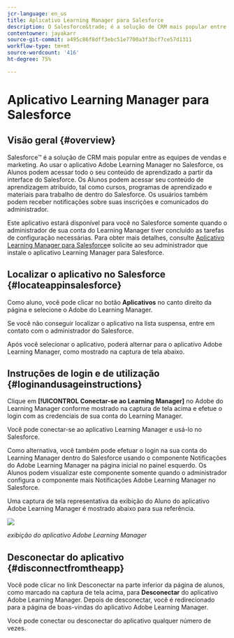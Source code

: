 ```yaml
---
jcr-language: en_us
title: Aplicativo Learning Manager para Salesforce
description: O Salesforce&trade; é a solução de CRM mais popular entre as equipes de vendas e marketing. Ao usar o aplicativo Adobe Learning Manager no Salesforce, os Alunos podem acessar todo o seu conteúdo de aprendizado a partir da interface do Salesforce. Os Alunos podem acessar seu conteúdo de aprendizagem atribuído, tal como cursos, programas de aprendizado e materiais para trabalho de dentro do Salesforce. Os usuários também podem receber notificações sobre suas inscrições e comunicados do administrador.
contentowner: jayakarr
source-git-commit: a495c86f8dff3ebc51e7700a3f3bcf7ce57d1311
workflow-type: tm+mt
source-wordcount: '416'
ht-degree: 75%

---
```




# Aplicativo Learning Manager para Salesforce

## Visão geral {#overview}

Salesforce™ é a solução de CRM mais popular entre as equipes de vendas e marketing. Ao usar o aplicativo Adobe Learning Manager no Salesforce, os Alunos podem acessar todo o seu conteúdo de aprendizado a partir da interface do Salesforce. Os Alunos podem acessar seu conteúdo de aprendizagem atribuído, tal como cursos, programas de aprendizado e materiais para trabalho de dentro do Salesforce. Os usuários também podem receber notificações sobre suas inscrições e comunicados do administrador.

Este aplicativo estará disponível para você no Salesforce somente quando o administrador de sua conta do Learning Manager tiver concluído as tarefas de configuração necessárias. Para obter mais detalhes, consulte [Aplicativo Learning Manager para Salesforce](../../integration-admin/feature-summary/sfdc-app.md)e solicite ao seu administrador que instale o aplicativo Learning Manager para Salesforce.

## Localizar o aplicativo no Salesforce {#locateappinsalesforce}

Como aluno, você pode clicar no botão **Aplicativos** no canto direito da página e selecione o Adobe do Learning Manager.

Se você não conseguir localizar o aplicativo na lista suspensa, entre em contato com o administrador do Salesforce.

Após você selecionar o aplicativo, poderá alternar para o aplicativo Adobe Learning Manager, como mostrado na captura de tela abaixo.

<!--![](assets/connect-to-prime.png)-->

## Instruções de login e de utilização {#loginandusageinstructions}

Clique em **[!UICONTROL Conectar-se ao Learning Manager]** no Adobe do Learning Manager conforme mostrado na captura de tela acima e efetue o login com as credenciais de sua conta do Learning Manager.

Você pode conectar-se ao aplicativo Learning Manager e usá-lo no Salesforce.

Como alternativa, você também pode efetuar o login na sua conta do Learning Manager dentro do Salesforce usando o componente Notificações do Adobe Learning Manager na página inicial no painel esquerdo. Os Alunos podem visualizar este componente somente quando o administrador configura o componente mais Notificações Adobe Learning Manager no Salesforce.

Uma captura de tela representativa da exibição do Aluno do aplicativo Adobe Learning Manager é mostrado abaixo para sua referência.

![](assets/learners-view.png)

*exibição do aplicativo Adobe Learning Manager*

## Desconectar do aplicativo {#disconnectfromtheapp}

Você pode clicar no link Desconectar na parte inferior da página de alunos, como marcado na captura de tela acima, para **Desconectar** do aplicativo Adobe Learning Manager. Depois de desconectar, você é redirecionado para a página de boas-vindas do aplicativo Adobe Learning Manager.

Você pode conectar ou desconectar do aplicativo qualquer número de vezes.
